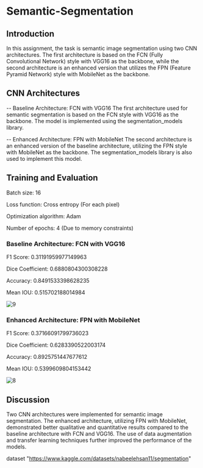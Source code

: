 # Semantic-Segmentation
## Introduction
In this assignment, the task is semantic image segmentation using two CNN architectures. The first architecture is based on the FCN (Fully Convolutional Network) style with VGG16 as the backbone, while the second architecture is an enhanced version that utilizes the FPN (Feature Pyramid Network) style with MobileNet as the backbone.

## CNN Architectures
-- Baseline Architecture: FCN with VGG16
The first architecture used for semantic segmentation is based on the FCN style with VGG16 as the backbone. The model is implemented using the segmentation_models library.

-- Enhanced Architecture: FPN with MobileNet
The second architecture is an enhanced version of the baseline architecture, utilizing the FPN style with MobileNet as the backbone. The segmentation_models library is also used to implement this model.

## Training and Evaluation
Batch size: 16

Loss function: Cross entropy (For each pixel)

Optimization algorithm: Adam

Number of epochs: 4 (Due to memory constraints)

### Baseline Architecture: FCN with VGG16

F1 Score: 0.31191959977149963

Dice Coefficient: 0.6880804300308228

Accuracy: 0.8491533398628235

Mean IOU: 0.515702188014984

![9](https://github.com/NabeelEhsan/Semantic-Segmentation/assets/99320378/c011d634-7d67-406f-9630-4ce745d59535)

### Enhanced Architecture: FPN with MobileNet
F1 Score: 0.37166091799736023

Dice Coefficient: 0.6283390522003174

Accuracy: 0.8925751447677612

Mean IOU: 0.5399609804153442


![8](https://github.com/NabeelEhsan/Semantic-Segmentation/assets/99320378/7c17fc5e-1fb7-45f0-aaf0-9f766c99a7a0)

## Discussion
Two CNN architectures were implemented for semantic image segmentation. The enhanced architecture, utilizing FPN with MobileNet, demonstrated better qualitative and quantitative results compared to the baseline architecture with FCN and VGG16. The use of data augmentation and transfer learning techniques further improved the performance of the models.

dataset "https://www.kaggle.com/datasets/nabeelehsan11/segmentation"


